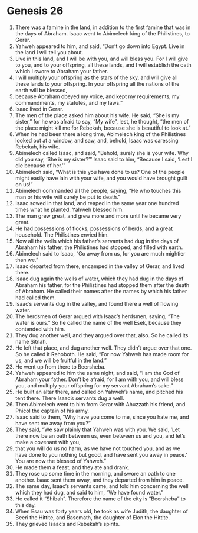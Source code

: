 
# Genesis 26
1. There was a famine in the land, in addition to the first famine that was in the days of Abraham. Isaac went to Abimelech king of the Philistines, to Gerar. 
2. Yahweh appeared to him, and said, “Don’t go down into Egypt. Live in the land I will tell you about. 
3. Live in this land, and I will be with you, and will bless you. For I will give to you, and to your offspring, all these lands, and I will establish the oath which I swore to Abraham your father. 
4. I will multiply your offspring as the stars of the sky, and will give all these lands to your offspring. In your offspring all the nations of the earth will be blessed, 
5. because Abraham obeyed my voice, and kept my requirements, my commandments, my statutes, and my laws.” 
6. Isaac lived in Gerar. 
7. The men of the place asked him about his wife. He said, “She is my sister,” for he was afraid to say, “My wife”, lest, he thought, “the men of the place might kill me for Rebekah, because she is beautiful to look at.” 
8. When he had been there a long time, Abimelech king of the Philistines looked out at a window, and saw, and, behold, Isaac was caressing Rebekah, his wife. 
9. Abimelech called Isaac, and said, “Behold, surely she is your wife. Why did you say, ‘She is my sister?’” Isaac said to him, “Because I said, ‘Lest I die because of her.’” 
10. Abimelech said, “What is this you have done to us? One of the people might easily have lain with your wife, and you would have brought guilt on us!” 
11. Abimelech commanded all the people, saying, “He who touches this man or his wife will surely be put to death.” 
12. Isaac sowed in that land, and reaped in the same year one hundred times what he planted. Yahweh blessed him. 
13. The man grew great, and grew more and more until he became very great. 
14. He had possessions of flocks, possessions of herds, and a great household. The Philistines envied him. 
15. Now all the wells which his father’s servants had dug in the days of Abraham his father, the Philistines had stopped, and filled with earth. 
16. Abimelech said to Isaac, “Go away from us, for you are much mightier than we.” 
17. Isaac departed from there, encamped in the valley of Gerar, and lived there. 
18. Isaac dug again the wells of water, which they had dug in the days of Abraham his father, for the Philistines had stopped them after the death of Abraham. He called their names after the names by which his father had called them. 
19. Isaac’s servants dug in the valley, and found there a well of flowing water. 
20. The herdsmen of Gerar argued with Isaac’s herdsmen, saying, “The water is ours.” So he called the name of the well Esek, because they contended with him. 
21. They dug another well, and they argued over that, also. So he called its name Sitnah. 
22. He left that place, and dug another well. They didn’t argue over that one. So he called it Rehoboth. He said, “For now Yahweh has made room for us, and we will be fruitful in the land.” 
23. He went up from there to Beersheba. 
24. Yahweh appeared to him the same night, and said, “I am the God of Abraham your father. Don’t be afraid, for I am with you, and will bless you, and multiply your offspring for my servant Abraham’s sake.” 
25. He built an altar there, and called on Yahweh’s name, and pitched his tent there. There Isaac’s servants dug a well. 
26. Then Abimelech went to him from Gerar with Ahuzzath his friend, and Phicol the captain of his army. 
27. Isaac said to them, “Why have you come to me, since you hate me, and have sent me away from you?” 
28. They said, “We saw plainly that Yahweh was with you. We said, ‘Let there now be an oath between us, even between us and you, and let’s make a covenant with you, 
29. that you will do us no harm, as we have not touched you, and as we have done to you nothing but good, and have sent you away in peace.’ You are now the blessed of Yahweh.” 
30. He made them a feast, and they ate and drank. 
31. They rose up some time in the morning, and swore an oath to one another. Isaac sent them away, and they departed from him in peace. 
32. The same day, Isaac’s servants came, and told him concerning the well which they had dug, and said to him, “We have found water.” 
33. He called it “Shibah”. Therefore the name of the city is “Beersheba” to this day. 
34. When Esau was forty years old, he took as wife Judith, the daughter of Beeri the Hittite, and Basemath, the daughter of Elon the Hittite. 
35. They grieved Isaac’s and Rebekah’s spirits.
